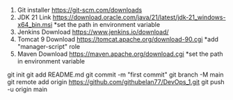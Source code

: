 1. Git installer 
	https://git-scm.com/downloads
2. JDK 21 Link
	https://download.oracle.com/java/21/latest/jdk-21_windows-x64_bin.msi
	*set the path in environment variable
3. Jenkins Download
	https://www.jenkins.io/download/
4. Tomcat 9 Download
	https://tomcat.apache.org/download-90.cgi
	*add "manager-script" role
5. Maven Download
	https://maven.apache.org/download.cgi
	*set the path in environment variable


git init
git add README.md
git commit -m "first commit"
git branch -M main
git remote add origin https://github.com/githubelan77/DevOps_1.git
git push -u origin main
